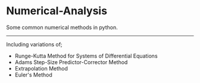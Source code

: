 # Numerical-Analysis
Some common numerical methods in python.
***
Including variations of;
* Runge-Kutta Method for Systems of Differential Equations
* Adams Step-Size Predictor-Corrector Method
* Extrapolation Method
* Euler's Method
 

